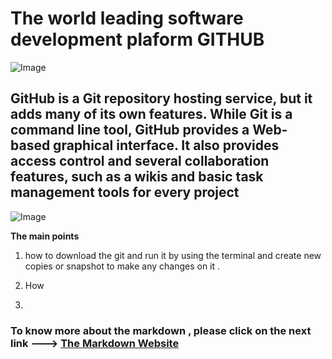 # The world leading software development plaform **GITHUB** 

![Image](https://miro.medium.com/max/1125/1*aFHTAkhTkyWD93-UGRttPw.png)

## GitHub is a Git repository hosting service, but it adds many of its own features. While Git is a command line tool, GitHub provides a Web-based graphical interface. It also provides access control and several collaboration features, such as a wikis and basic task management tools for every project 

![Image](https://blog.udemy.com/wp-content/uploads/2015/08/image066.png)

**The main points**

1. how to download the git and run it by using the terminal and create new copies or snapshot to make any changes on it . 

2. How 

3. 


### To know more about the markdown , please click on the next link ---> [The Markdown Website ](https://www.github.org/) 
 
